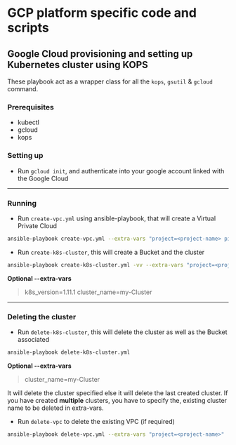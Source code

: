 # GCP platform specific code and scripts
## Google Cloud provisioning and setting up Kubernetes cluster using KOPS
These playbook act as a wrapper class for all the `kops`, `gsutil` & `gcloud` command. 

### Prerequisites
- kubectl
- gcloud
- kops

### Setting up

- Run `gcloud init`, and authenticate into your google account linked with the Google Cloud

---

### Running

- Run `create-vpc.yml` using ansible-playbook, that will create a Virtual Private Cloud
```bash
ansible-playbook create-vpc.yml --extra-vars "project=<project-name> pipeline_id=<pipeline_id>"
```

- Run `create-k8s-cluster`, this will create a Bucket and the cluster

```bash
ansible-playbook create-k8s-cluster.yml -vv --extra-vars "project=<project-name> nodes=<node count> pipeline_id=<pipeline id> k8s_version=<k8s version>"
```
**Optional --extra-vars**

> k8s_version=1.11.1
> cluster_name=my-Cluster

---

### Deleting the cluster

- Run `delete-k8s-cluster`, this will delete the cluster as well as the Bucket associated

```bash
ansible-playbook delete-k8s-cluster.yml
```
**Optional --extra-vars**

> cluster_name=my-Cluster

It will delete the cluster specified else it will delete the last created cluster.
If you have created **multiple** clusters, you have to specify the, existing cluster name to be deleted in extra-vars.

- Run `delete-vpc` to delete the existing VPC (if required)
```bash
ansible-playbook delete-vpc.yml --extra-vars "project=<project-name>"
```

